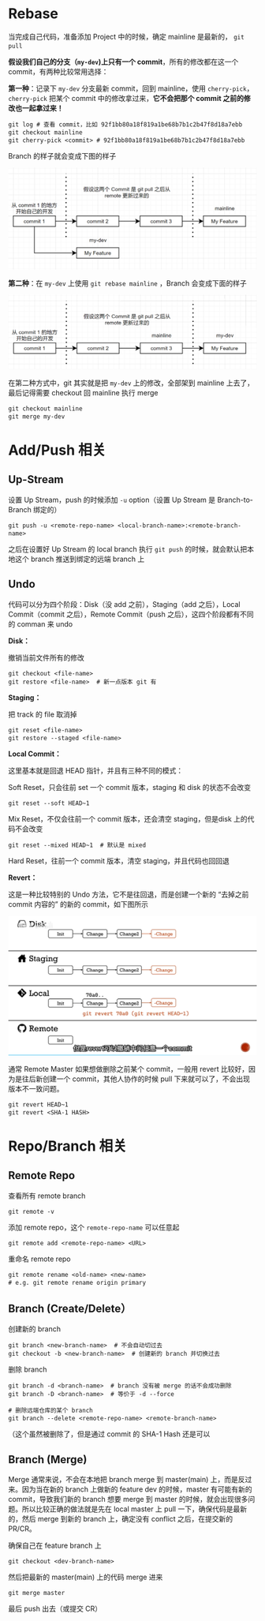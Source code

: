 # Rebase

当完成自己代码，准备添加 Project 中的时候，确定 mainline 是最新的， `git pull` 

**假设我们自己的分支（`my-dev`)上只有一个 commit**，所有的修改都在这一个 commit，有两种比较常用选择：

**第一种**：记录下 `my-dev` 分支最新 commit，回到 mainline，使用 `cherry-pick`，`cherry-pick` 把某个 commit 中的修改拿过来，**它不会把那个 commit 之前的修改也一起拿过来！**

```shell
git log # 查看 commit，比如 92f1bb80a18f819a1be68b7b1c2b47f8d18a7ebb
git checkout mainline
git cherry-pick <commit> # 92f1bb80a18f819a1be68b7b1c2b47f8d18a7ebb
```

Branch 的样子就会变成下图的样子

![image-20240902214626393](assets/git-cherry-pick.png)

**第二种**：在 `my-dev` 上使用 `git rebase mainline` ，Branch 会变成下面的样子

![image-20240902214626393](assets/git-rebase.png)

在第二种方式中，git 其实就是把 `my-dev` 上的修改，全部架到 mainline 上去了，最后记得需要 checkout 回 mainline 执行 merge

```shell
git checkout mainline
git merge my-dev
```



# Add/Push 相关



## Up-Stream

设置 Up Stream，push 的时候添加 `-u` option（设置 Up Stream 是 Branch-to-Branch 绑定的）

```shell
git push -u <remote-repo-name> <local-branch-name>:<remote-branch-name>
```

之后在设置好 Up Stream 的 local branch 执行 `git push` 的时候，就会默认把本地这个 branch 推送到绑定的远端 branch 上





## Undo

代码可以分为四个阶段：Disk（没 add 之前），Staging（add 之后），Local Commit（commit 之后），Remote Commit（push 之后），这四个阶段都有不同的 comman 来 undo

**Disk：**

撤销当前文件所有的修改

```shell
git checkout <file-name>
git restore <file-name>  # 新一点版本 git 有
```



**Staging：**

把 track 的 file 取消掉

```shell
git reset <file-name>
git restore --staged <file-name>
```



**Local Commit：**

这里基本就是回退 HEAD 指针，并且有三种不同的模式：

Soft Reset，只会往前 set 一个 commit 版本，staging 和 disk 的状态不会改变

```shell
git reset --soft HEAD~1  
```

Mix Reset，不仅会往前一个 commit 版本，还会清空 staging，但是disk 上的代码不会改变

```shell
git reset --mixed HEAD~1  # 默认是 mixed
```

Hard Reset，往前一个 commit 版本，清空 staging，并且代码也回回退



**Revert：**

这是一种比较特别的 Undo 方法，它不是往回退，而是创建一个新的 “去掉之前 commit 内容的” 的新的 commit，如下图所示

![image-20240202190645253](assets/image-20240202190645253.png)

通常 Remote Master 如果想做删除之前某个 commit，一般用 revert 比较好，因为是往后新创建一个 commit，其他人协作的时候 pull 下来就可以了，不会出现版本不一致问题。

```shell
git revert HEAD~1
git revert <SHA-1 HASH>
```





# Repo/Branch 相关



## Remote Repo

查看所有 remote branch

```shell
git remote -v
```

添加 remote repo，这个 `remote-repo-name` 可以任意起

```shell
git remote add <remote-repo-name> <URL>
```

重命名 remote repo

```shell
git remote rename <old-name> <new-name>
# e.g. git remote rename origin primary
```



## Branch (Create/Delete）

创建新的 branch

```shell
git branch <new-branch-name>  # 不会自动切过去
git checkout -b <new-branch-name>  # 创建新的 branch 并切换过去
```

删除 branch

```shell
git branch -d <branch-name>  # branch 没有被 merge 的话不会成功删除
git branch -D <branch-name>  # 等价于 -d --force

# 删除远端仓库的某个 branch
git branch --delete <remote-repo-name> <remote-branch-name>
```

（这个虽然被删除了，但是通过 commit 的 SHA-1 Hash 还是可以



## Branch (Merge)

Merge 通常来说，不会在本地把 branch merge 到 master(main) 上，而是反过来。因为当在新的 branch 上做新的 feature dev 的时候，master 有可能有新的 commit，导致我们新的 branch 想要 merge 到 master 的时候，就会出现很多问题。所以比较正确的做法就是先在 local master 上 pull 一下，确保代码是最新的，然后 merge 到新的 branch 上，确定没有 conflict 之后，在提交新的 PR/CR。

确保自己在 feature branch 上

```shell
git checkout <dev-branch-name>
```

然后把最新的 master(main) 上的代码 merge 进来

```shell
git merge master
```

最后 push 出去（或提交 CR）



